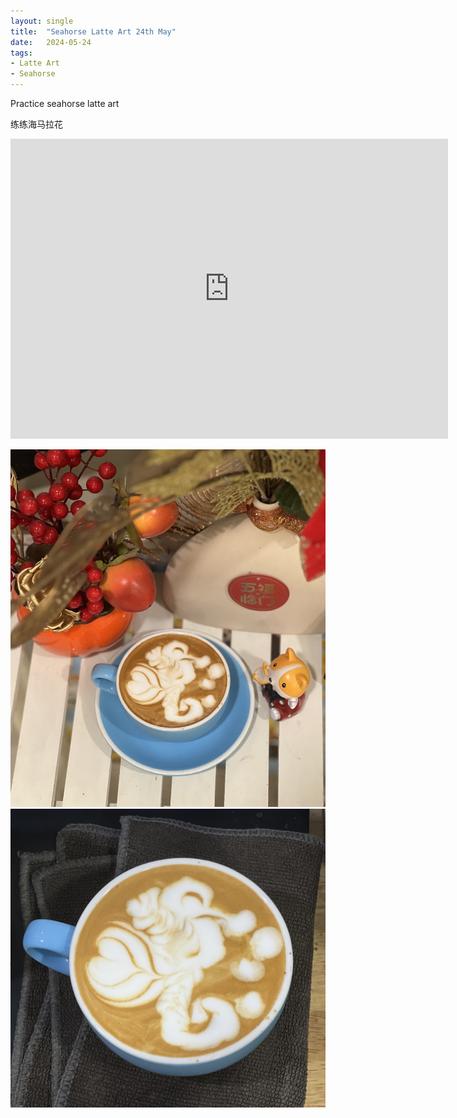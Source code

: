 ```yaml
---
layout: single
title:  "Seahorse Latte Art 24th May"
date:   2024-05-24
tags:
- Latte Art
- Seahorse
---
```



Practice seahorse latte art

练练海马拉花


<div class="embed-container">
  <iframe
      src="https://www.youtube.com/embed/DQImGHPbXWQ"
      width="700"
      height="480"
      frameborder="0"
      allowfullscreen="true">
  </iframe>
</div>


![](/assets/img/2024/05/24/s1.jpg)
![](/assets/img/2024/05/24/s2.jpg)

